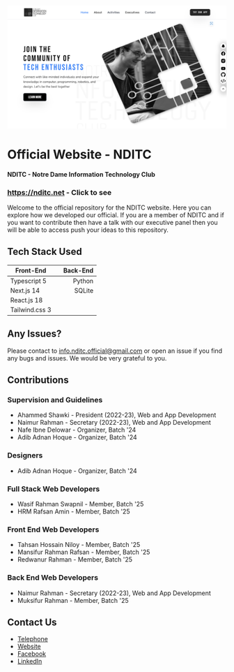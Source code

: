 ![NDITC](public/ss.png)

# Official Website - NDITC

#### NDITC - Notre Dame Information Technology Club

### https://nditc.net - Click to see

Welcome to the official repository for the NDITC website. Here you can explore how we developed our official. If you are a member of NDITC and if you want to contribute then have a talk with our executive panel then you will be able to access push your ideas to this repository.

## Tech Stack Used

| Front-End      |     | Back-End |
| -------------- | --- | -------: |
| Typescript 5   |     |   Python |
| Next.js 14     |     |   SQLite |
| React.js 18    |     |
| Tailwind.css 3 |     |

## Any Issues?

Please contact to info.nditc.official@gmail.com or open an issue if you find any bugs and issues. We would be very grateful to you.

## Contributions

### Supervision and Guidelines

- Ahammed Shawki - President (2022-23), Web and App Development
- Naimur Rahman - Secretary (2022-23), Web and App Development
- Nafe Ibne Delowar - Organizer, Batch '24
- Adib Adnan Hoque - Organizer, Batch '24

### Designers

- Adib Adnan Hoque - Organizer, Batch '24

### Full Stack Web Developers

- Wasif Rahman Swapnil - Member, Batch '25
- HRM Rafsan Amin - Member, Batch '25

### Front End Web Developers

- Tahsan Hossain Niloy - Member, Batch '25
- Mansifur Rahman Rafsan - Member, Batch '25
- Redwanur Rahman - Member, Batch '25

### Back End Web Developers

- Naimur Rahman - Secretary (2022-23), Web and App Development
- Muksifur Rahman - Member, Batch '25

## Contact Us

- [Telephone](tel:01885-925097)
- [Website](http://nditc.net/)
- [Facebook](https://www.facebook.com/nditc.official)
- [LinkedIn](https://www.linkedin.com/company/nditc/)
